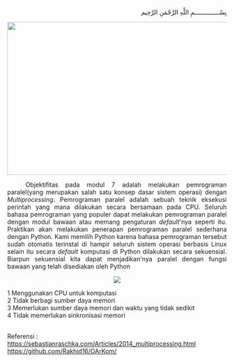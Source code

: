 <p align="right">
بِسْــــــــــــــمِ اللَّهِ الرَّحْمَنِ الرَّحِيم 
</p>
<p align=center>
<img src="https://sebastianraschka.com/images/blog/2014/multiprocessing_intro/multiprocessing_scheme.png" width=550 height=350>
</p>
<p align=justify>&emsp;&emsp;&emsp;Objektifitas pada modul 7 adalah melakukan pemrograman paralel(yang merupakan salah satu konsep dasar sistem operasi) dengan <i>Multiprocessing</i>. Pemrograman paralel adalah sebuah teknik eksekusi perintah yang mana dilakukan secara bersamaan pada CPU. Seluruh bahasa pemrograman yang populer dapat melakukan pemrograman paralel dengan modul bawaan atau memang pengaturan <i>default</i>'nya seperti itu. Praktikan akan melakukan penerapan pemrograman paralel sederhana dengan Python. Kami memilih Python karena bahasa pemrograman tersebut sudah otomatis terinstal di hampir seluruh sistem operasi berbasis Linux selain itu secara <i>default</i> komputasi di Python dilakukan secara sekuensial. Biarpun sekuensial kita dapat menjadikan'nya paralel dengan fungsi bawaan yang telah disediakan oleh Python</p>
  
<p align=center>
<img src="https://techdifferences.com/wp-content/uploads/2017/01/multiprocessing.jpg">
</p>
1 Menggunakan CPU untuk komputasi<br>
2 Tidak berbagi sumber daya memori<br>
3 Memerlukan sumber daya memori dan waktu yang tidak sedikit<br>
4 Tidak memerlukan sinkronisasi memori<br><br>

Referensi :<br>
https://sebastianraschka.com/Articles/2014_multiprocessing.html<br>
https://github.com/Rakhid16/OArKom/
